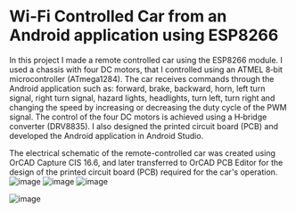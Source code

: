 # Wi-Fi Controlled Car from an Android application using ESP8266

In this project I made a remote controlled car using the ESP8266 module. I used a
chassis with four DC motors, that I controlled using an ATMEL 8‐bit microcontroller
(ATmega1284). The car receives commands through the Android application such as:
forward, brake, backward, horn, left turn signal, right turn signal, hazard lights,
headlights, turn left, turn right and changing the speed by increasing or decreasing the
duty cycle of the PWM signal. The control of the four DC motors is achieved using a
H‐bridge converter (DRV8835). I also designed the printed circuit board (PCB) and
developed the Android application in Android Studio.

The electrical schematic of the remote-controlled car was created using OrCAD Capture CIS 16.6, and later transferred to OrCAD PCB Editor for the design of the printed circuit board (PCB) required for the car's operation.
![image](https://github.com/user-attachments/assets/c6198bc8-a951-4a00-9405-cc71759a3d86)
![image](https://github.com/user-attachments/assets/0edf45a7-08bf-46fc-956f-143aeaba3691)
![image](https://github.com/user-attachments/assets/47839563-4c5d-4601-96b9-67567f62ec55)

![image](https://github.com/user-attachments/assets/235e1265-170d-46ce-a999-303ad1a066df)

